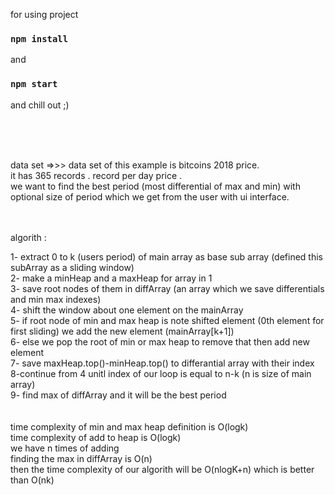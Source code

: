 for using project 
### `npm install`
and 
### `npm start`
and chill out ;)

<br />
<br />
<br />

data set =>>> data set of this example is bitcoins 2018 price. <br />
it has 365 records . record per day price . <br />
we want to find the best period (most differential of max and min) with optional size of period which we get from the user with ui interface.<br />

<br />
<br />
algorith : <br />

1- extract 0 to k (users period) of main array as base sub array (defined this subArray as a sliding window) <br />
2- make a minHeap and a maxHeap for array in 1 <br />
3- save root nodes of them in diffArray (an array which we save differentials and min max indexes) <br />
4- shift the window about one element on the mainArray <br />
5- if root node of min and max heap is note shifted element (0th element for first sliding) we add the new element (mainArray[k+1]) <br />
6- else we pop the root of min or max heap to remove that then add new element <br />
7- save maxHeap.top()-minHeap.top() to differantial array with their index <br />
8-continue from 4 unitl index of our loop is equal to n-k (n is size of main array) <br />
9- find max of diffArray and it will be the best period <br />
<br />
<br />
time complexity of min and max heap definition is O(logk) <br />
time complexity of add to heap is O(logk) <br />
we have n times of adding  <br />
finding the max in diffArray is O(n) <br />
then the time complexity of our algorith will be O(nlogK+n) which is better than O(nk)

